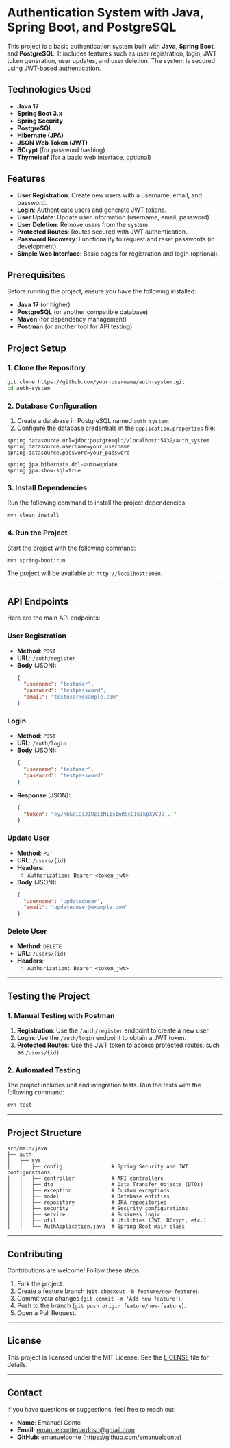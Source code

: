 # Authentication System with Java, Spring Boot, and PostgreSQL

This project is a basic authentication system built with **Java**, **Spring Boot**, and **PostgreSQL**. It includes features such as user registration, login, JWT token generation, user updates, and user deletion. The system is secured using JWT-based authentication.

## Technologies Used

- **Java 17**
- **Spring Boot 3.x**
- **Spring Security**
- **PostgreSQL**
- **Hibernate (JPA)**
- **JSON Web Token (JWT)**
- **BCrypt** (for password hashing)
- **Thymeleaf** (for a basic web interface, optional)

## Features

- **User Registration**: Create new users with a username, email, and password.
- **Login**: Authenticate users and generate JWT tokens.
- **User Update**: Update user information (username, email, password).
- **User Deletion**: Remove users from the system.
- **Protected Routes**: Routes secured with JWT authentication.
- **Password Recovery**: Functionality to request and reset passwords (in development).
- **Simple Web Interface**: Basic pages for registration and login (optional).

## Prerequisites

Before running the project, ensure you have the following installed:

- **Java 17** (or higher)
- **PostgreSQL** (or another compatible database)
- **Maven** (for dependency management)
- **Postman** (or another tool for API testing)

## Project Setup

### 1. Clone the Repository

```bash
git clone https://github.com/your-username/auth-system.git
cd auth-system
```

### 2. Database Configuration

1. Create a database in PostgreSQL named `auth_system`.
2. Configure the database credentials in the `application.properties` file:

```properties
spring.datasource.url=jdbc:postgresql://localhost:5432/auth_system
spring.datasource.username=your_username
spring.datasource.password=your_password

spring.jpa.hibernate.ddl-auto=update
spring.jpa.show-sql=true
```

### 3. Install Dependencies

Run the following command to install the project dependencies:

```bash
mvn clean install
```

### 4. Run the Project

Start the project with the following command:

```bash
mvn spring-boot:run
```

The project will be available at: `http://localhost:8080`.

---

## API Endpoints

Here are the main API endpoints:

### **User Registration**
- **Method**: `POST`
- **URL**: `/auth/register`
- **Body** (JSON):
  ```json
  {
    "username": "testuser",
    "password": "testpassword",
    "email": "testuser@example.com"
  }
  ```

### **Login**
- **Method**: `POST`
- **URL**: `/auth/login`
- **Body** (JSON):
  ```json
  {
    "username": "testuser",
    "password": "testpassword"
  }
  ```
- **Response** (JSON):
  ```json
  {
    "token": "eyJhbGciOiJIUzI1NiIsInR5cCI6IkpXVCJ9..."
  }
  ```

### **Update User**
- **Method**: `PUT`
- **URL**: `/users/{id}`
- **Headers**:
  - `Authorization: Bearer <token_jwt>`
- **Body** (JSON):
  ```json
  {
    "username": "updateduser",
    "email": "updateduser@example.com"
  }
  ```

### **Delete User**
- **Method**: `DELETE`
- **URL**: `/users/{id}`
- **Headers**:
  - `Authorization: Bearer <token_jwt>`

---

## Testing the Project

### 1. Manual Testing with Postman

1. **Registration**: Use the `/auth/register` endpoint to create a new user.
2. **Login**: Use the `/auth/login` endpoint to obtain a JWT token.
3. **Protected Routes**: Use the JWT token to access protected routes, such as `/users/{id}`.

### 2. Automated Testing

The project includes unit and integration tests. Run the tests with the following command:

```bash
mvn test
```

---

## Project Structure

```
src/main/java
├── auth
│   ├── sys
│   │   ├── config                # Spring Security and JWT configurations
│   │   ├── controller            # API controllers
│   │   ├── dto                   # Data Transfer Objects (DTOs)
│   │   ├── exception             # Custom exceptions
│   │   ├── model                 # Database entities
│   │   ├── repository            # JPA repositories
│   │   ├── security              # Security configurations
│   │   ├── service               # Business logic
│   │   ├── util                  # Utilities (JWT, BCrypt, etc.)
│   │   └── AuthApplication.java  # Spring Boot main class
```

---

## Contributing

Contributions are welcome! Follow these steps:

1. Fork the project.
2. Create a feature branch (`git checkout -b feature/new-feature`).
3. Commit your changes (`git commit -m 'Add new feature'`).
4. Push to the branch (`git push origin feature/new-feature`).
5. Open a Pull Request.

---

## License

This project is licensed under the MIT License. See the [LICENSE](LICENSE) file for details.

---

## Contact

If you have questions or suggestions, feel free to reach out:

- **Name**: Emanuel Conte
- **Email**: emanuelcontecardoso@gmail.com
- **GitHub**: emanuelconte (https://github.com/emanuelconte)

